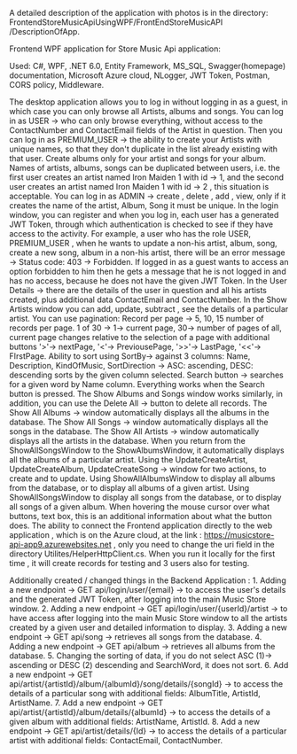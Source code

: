 A detailed description of the application with photos is in the directory: FrontendStoreMusicApiUsingWPF/FrontEndStoreMusicAPI
/DescriptionOfApp.

Frontend WPF application for Store Music Api application:

Used: C#, WPF, .NET 6.0, Entity Framework, MS_SQL, Swagger(homepage) documentation, Microsoft Azure cloud, NLogger, JWT Token, Postman, CORS policy, Middleware.

The desktop application allows you to log in without logging in as a guest, in which case you can only browse all Artists, albums and songs. You can log in as USER -> who can only browse everything, without access to the ContactNumber and ContactEmail fields of the Artist in question. Then you can log in as PREMIUM_USER -> the ability to create your Artists with unique names, so that they don't duplicate in the list already existing with that user. Create albums only for your artist and songs for your album. Names of artists, albums, songs can be duplicated between users, i.e. the first user creates an artist named Iron Maiden 1 with id -> 1, and the second user creates an artist named Iron Maiden 1 with id -> 2 , this situation is acceptable. You can log in as ADMIN -> create , delete , add , view, only if it creates the name of the artist, Album, Song it must be unique.
In the login window, you can register and when you log in, each user has a generated JWT Token, through which authentication is checked to see if they have access to the activity. For example, a user who has the role USER, PREMIUM_USER , when he wants to update a non-his artist, album, song, create a new song, album in a non-his artist, there will be an error message -> Status code: 403 -> Forbidden. If logged in as a guest wants to access an option forbidden to him then he gets a message that he is not logged in and has no access, because he does not have the given JWT Token. 
In the User Details -> there are the details of the user in question and all his artists created, plus additional data ContactEmail and ContactNumber.
In the Show Artists window you can add, update, subtract , see the details of a particular artist. You can use pagination: Record per page -> 5, 10, 15 number of records per page. 1 of 30 -> 1-> current page, 30-> number of pages of all, current page changes relative to the selection of a page with additional buttons '>'-> nextPage, '<'-> PreviousePage, '>>'-> LastPage, '<<'-> FIrstPage. Ability to sort using SortBy-> against 3 columns:  Name, Description, KindOfMusic, SortDirection -> ASC: ascending, DESC: descending sorts by the given column selected. Search button -> searches for a given word by Name column. Everything works when the Search button is pressed. 
The Show Albums and Songs window works similarly, in addition, you can use the Delete All -> button to delete all records.
The Show All Albums -> window automatically displays all the albums in the database.
The Show All Songs -> window automatically displays all the songs in the database.
The Show All Artists -> window automatically displays all the artists in the database.
When you return from the ShowAllSongsWindow to the ShowAlbumsWindow, it automatically displays all the albums of a particular artist.
Using the UpdateCreateArtist, UpdateCreateAlbum, UpdateCreateSong -> window for two actions, to create and to update. Using ShowAllAlbumsWindow to display all albums from the database, or to display all albums of a given artist. Using ShowAllSongsWindow to display all songs from the database, or to display all songs of a given album.
When hovering the mouse cursor over what buttons, text box, this is an additional information about what the button does. The ability to connect the Frontend application directly to the web application , which is on the Azure cloud, at the link : https://musicstore-api-app9.azurewebsites.net , only you need to change the uri field in the directory Utilites/HelperHttpClient.cs. When you run it locally for the first time , it will create records for testing and 3 users also for testing.

Additionally created / changed things in the Backend Application :
    1. Adding a new endpoint -> GET api/login/user/{email} -> to access the user's details and the generated JWT Token, after logging into the main Music Store window.
    2. Adding a new endpoint -> GET api/login/user/{userId}/artist -> to have access after logging into the main Music Store window to all the artists created by a given user and detailed information to display.
    3. Adding a new endpoint -> GET api/song -> retrieves all songs from the database.
    4. Adding a new endpoint -> GET api/album -> retrieves all albums from the database.
    5. Changing the sorting of data, if you do not select ASC (1)-> ascending or DESC (2) descending and SearchWord, it does not sort.
    6. Add a new endpoint -> GET api/artist/{artistId}/album/{albumId}/song/details/{songId} -> to access the details of a particular song with additional fields: AlbumTitle, ArtistId, ArtistName.
    7. Add a new endpoint -> GET api/artist/{artistId}/album/details/{albumId} -> to access the details of a given album with additional fields: ArtistName, ArtistId.
    8. Add a new endpoint -> GET api/artist/details/{Id} -> to access the details of a particular artist with additional fields: ContactEmail, ContactNumber.
